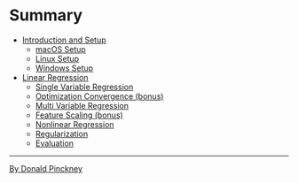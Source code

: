 # Summary


- [Introduction and Setup](ch1-setup/intro.md)
    - [macOS Setup](ch1-setup/mac.md)
    - [Linux Setup](ch1-setup/linux.md)
    - [Windows Setup](ch1-setup/windows.md)
- [Linear Regression](ch2-linreg/intro.md)
    - [Single Variable Regression](ch2-linreg/2017-12-03-single-variable.md)
    - [Optimization Convergence (bonus)](ch2-linreg/2017-12-27-optimization.md)
    - [Multi Variable Regression](ch2-linreg/2018-03-21-multi-variable.md)
    - [Feature Scaling (bonus)]()
    - [Nonlinear Regression]()
    - [Regularization]()
    - [Evaluation]()
---
[By Donald Pinckney](http://index)
